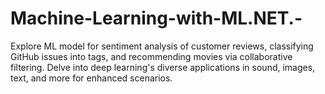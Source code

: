 # Machine-Learning-with-ML.NET.-
Explore ML model for sentiment analysis of customer reviews, classifying GitHub issues into tags, and recommending movies via collaborative filtering. Delve into deep learning's diverse applications in sound, images, text, and more for enhanced scenarios.
